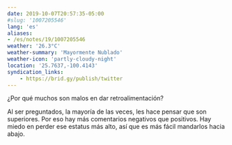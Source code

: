 ```yaml
---
date: 2019-10-07T20:57:35-05:00
#slug: '1007205546'
lang: 'es'
aliases:
- /es/notes/19/1007205546
weather: '26.3°C'
weather-summary: 'Mayormente Nublado'
weather-icon: 'partly-cloudy-night'
location: '25.7637,-100.4143'
syndication_links:
    - https://brid.gy/publish/twitter
---
```

¿Por qué muchos son malos en dar retroalimentación?

Al ser preguntados, la mayoría de las veces, les hace pensar que son superiores. Por eso hay más comentarios negativos que positivos. Hay miedo en perder ese estatus más alto, así que es más fácil mandarlos hacia abajo.
